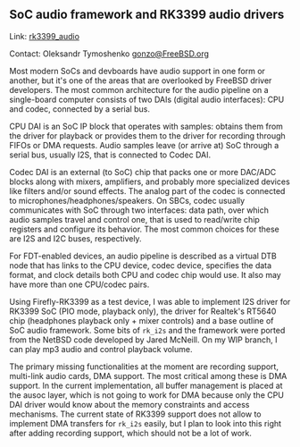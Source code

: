## SoC audio framework and RK3399 audio drivers ##

Link:	 [rk3399_audio](https://github.com/gonzoua/freebsd/tree/rk3399_audio)

Contact: Oleksandr Tymoshenko <gonzo@FreeBSD.org>

Most modern SoCs and devboards have audio support in one form or another, but it's one of the areas that are overlooked by FreeBSD driver developers. The most common architecture for the audio pipeline on a single-board computer consists of two DAIs (digital audio interfaces): CPU and codec, connected by a serial bus.

CPU DAI is an SoC IP block that operates with samples: obtains them from the driver for playback or provides them to the driver for recording through FIFOs or DMA requests. Audio samples leave (or arrive at) SoC through a serial bus, usually I2S, that is connected to Codec DAI. 

Codec DAI is an external (to SoC) chip that packs one or more DAC/ADC blocks along with mixers, amplifiers, and probably more specialized devices like filters and/or sound effects. The analog part of the codec is connected to microphones/headphones/speakers. On SBCs, codec usually communicates with SoC through two interfaces: data path, over which audio samples travel and control one, that is used to read/write chip registers and configure its behavior. The most common choices for these are I2S and I2C buses, respectively.

For FDT-enabled devices, an audio pipeline is described as a virtual DTB node that has links to the CPU device, codec device, specifies the data format, and clock details both CPU and codec chip would use. It also may have more than one CPU/codec pairs.

Using Firefly-RK3399 as a test device, I was able to implement I2S driver for RK3399 SoC (PIO mode, playback only), the driver for Realtek's RT5640 chip (headphones playback only + mixer controls) and a base outline of SoC audio framework. Some bits of `rk_i2s` and the framework were ported from the NetBSD code developed by Jared McNeill. On my WIP branch, I can play mp3 audio and control playback volume.

The primary missing functionalities at the moment are recording support, multi-link audio cards, DMA support. The most critical among these is DMA support. In the current implementation, all buffer management is placed at the ausoc layer, which is not going to work for DMA because only the CPU DAI driver would know about the memory constraints and access mechanisms. The current state of RK3399 support does not allow to implement DMA transfers for `rk_i2s` easily, but I plan to look into this right after adding recording support, which should not be a lot of work.
